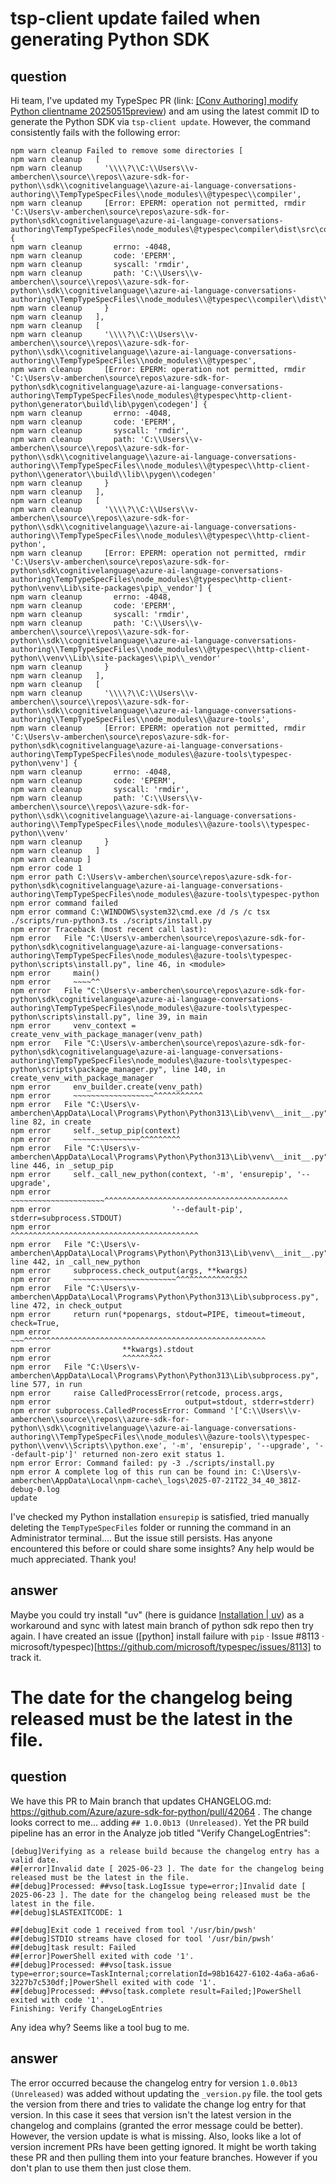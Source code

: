 # tsp-client update failed when generating Python SDK

## question 
Hi team,
I've updated my TypeSpec PR (link: [[Conv Authoring] modify Python clientname 20250515preview](https://github.com/Azure/azure-rest-api-specs/pull/36074)) and am using the latest commit ID to generate the Python SDK via `tsp-client update`. However, the command consistently fails with the following error:
```
npm warn cleanup Failed to remove some directories [
npm warn cleanup   [
npm warn cleanup     '\\\\?\\C:\\Users\\v-amberchen\\source\\repos\\azure-sdk-for-python\\sdk\\cognitivelanguage\\azure-ai-language-conversations-authoring\\TempTypeSpecFiles\\node_modules\\@typespec\\compiler',
npm warn cleanup     [Error: EPERM: operation not permitted, rmdir 'C:\Users\v-amberchen\source\repos\azure-sdk-for-python\sdk\cognitivelanguage\azure-ai-language-conversations-authoring\TempTypeSpecFiles\node_modules\@typespec\compiler\dist\src\core'] {
npm warn cleanup       errno: -4048,
npm warn cleanup       code: 'EPERM',
npm warn cleanup       syscall: 'rmdir',
npm warn cleanup       path: 'C:\\Users\\v-amberchen\\source\\repos\\azure-sdk-for-python\\sdk\\cognitivelanguage\\azure-ai-language-conversations-authoring\\TempTypeSpecFiles\\node_modules\\@typespec\\compiler\\dist\\src\\core'      
npm warn cleanup     }
npm warn cleanup   ],
npm warn cleanup   [
npm warn cleanup     '\\\\?\\C:\\Users\\v-amberchen\\source\\repos\\azure-sdk-for-python\\sdk\\cognitivelanguage\\azure-ai-language-conversations-authoring\\TempTypeSpecFiles\\node_modules\\@typespec',
npm warn cleanup     [Error: EPERM: operation not permitted, rmdir 'C:\Users\v-amberchen\source\repos\azure-sdk-for-python\sdk\cognitivelanguage\azure-ai-language-conversations-authoring\TempTypeSpecFiles\node_modules\@typespec\http-client-python\generator\build\lib\pygen\codegen'] {
npm warn cleanup       errno: -4048,
npm warn cleanup       code: 'EPERM',
npm warn cleanup       syscall: 'rmdir',
npm warn cleanup       path: 'C:\\Users\\v-amberchen\\source\\repos\\azure-sdk-for-python\\sdk\\cognitivelanguage\\azure-ai-language-conversations-authoring\\TempTypeSpecFiles\\node_modules\\@typespec\\http-client-python\\generator\\build\\lib\\pygen\\codegen'
npm warn cleanup     }
npm warn cleanup   ],
npm warn cleanup   [
npm warn cleanup     '\\\\?\\C:\\Users\\v-amberchen\\source\\repos\\azure-sdk-for-python\\sdk\\cognitivelanguage\\azure-ai-language-conversations-authoring\\TempTypeSpecFiles\\node_modules\\@typespec\\http-client-python',
npm warn cleanup     [Error: EPERM: operation not permitted, rmdir 'C:\Users\v-amberchen\source\repos\azure-sdk-for-python\sdk\cognitivelanguage\azure-ai-language-conversations-authoring\TempTypeSpecFiles\node_modules\@typespec\http-client-python\venv\Lib\site-packages\pip\_vendor'] {
npm warn cleanup       errno: -4048,
npm warn cleanup       code: 'EPERM',
npm warn cleanup       syscall: 'rmdir',
npm warn cleanup       path: 'C:\\Users\\v-amberchen\\source\\repos\\azure-sdk-for-python\\sdk\\cognitivelanguage\\azure-ai-language-conversations-authoring\\TempTypeSpecFiles\\node_modules\\@typespec\\http-client-python\\venv\\Lib\\site-packages\\pip\\_vendor'
npm warn cleanup     }
npm warn cleanup   ],
npm warn cleanup   [
npm warn cleanup     '\\\\?\\C:\\Users\\v-amberchen\\source\\repos\\azure-sdk-for-python\\sdk\\cognitivelanguage\\azure-ai-language-conversations-authoring\\TempTypeSpecFiles\\node_modules\\@azure-tools',
npm warn cleanup     [Error: EPERM: operation not permitted, rmdir 'C:\Users\v-amberchen\source\repos\azure-sdk-for-python\sdk\cognitivelanguage\azure-ai-language-conversations-authoring\TempTypeSpecFiles\node_modules\@azure-tools\typespec-python\venv'] {
npm warn cleanup       errno: -4048,
npm warn cleanup       code: 'EPERM',
npm warn cleanup       syscall: 'rmdir',
npm warn cleanup       path: 'C:\\Users\\v-amberchen\\source\\repos\\azure-sdk-for-python\\sdk\\cognitivelanguage\\azure-ai-language-conversations-authoring\\TempTypeSpecFiles\\node_modules\\@azure-tools\\typespec-python\\venv'       
npm warn cleanup     }
npm warn cleanup   ]
npm warn cleanup ]
npm error code 1
npm error path C:\Users\v-amberchen\source\repos\azure-sdk-for-python\sdk\cognitivelanguage\azure-ai-language-conversations-authoring\TempTypeSpecFiles\node_modules\@azure-tools\typespec-python
npm error command failed
npm error command C:\WINDOWS\system32\cmd.exe /d /s /c tsx ./scripts/run-python3.ts ./scripts/install.py
npm error Traceback (most recent call last):
npm error   File "C:\Users\v-amberchen\source\repos\azure-sdk-for-python\sdk\cognitivelanguage\azure-ai-language-conversations-authoring\TempTypeSpecFiles\node_modules\@azure-tools\typespec-python\scripts\install.py", line 46, in <module>
npm error     main()
npm error     ~~~~^^
npm error   File "C:\Users\v-amberchen\source\repos\azure-sdk-for-python\sdk\cognitivelanguage\azure-ai-language-conversations-authoring\TempTypeSpecFiles\node_modules\@azure-tools\typespec-python\scripts\install.py", line 39, in main
npm error     venv_context = create_venv_with_package_manager(venv_path)
npm error   File "C:\Users\v-amberchen\source\repos\azure-sdk-for-python\sdk\cognitivelanguage\azure-ai-language-conversations-authoring\TempTypeSpecFiles\node_modules\@azure-tools\typespec-python\scripts\package_manager.py", line 140, in create_venv_with_package_manager
npm error     env_builder.create(venv_path)
npm error     ~~~~~~~~~~~~~~~~~~^^^^^^^^^^^
npm error   File "C:\Users\v-amberchen\AppData\Local\Programs\Python\Python313\Lib\venv\__init__.py", line 82, in create
npm error     self._setup_pip(context)
npm error     ~~~~~~~~~~~~~~~^^^^^^^^^
npm error   File "C:\Users\v-amberchen\AppData\Local\Programs\Python\Python313\Lib\venv\__init__.py", line 446, in _setup_pip
npm error     self._call_new_python(context, '-m', 'ensurepip', '--upgrade',
npm error     ~~~~~~~~~~~~~~~~~~~~~^^^^^^^^^^^^^^^^^^^^^^^^^^^^^^^^^^^^^^^^^
npm error                           '--default-pip', stderr=subprocess.STDOUT)
npm error                           ^^^^^^^^^^^^^^^^^^^^^^^^^^^^^^^^^^^^^^^^^^
npm error   File "C:\Users\v-amberchen\AppData\Local\Programs\Python\Python313\Lib\venv\__init__.py", line 442, in _call_new_python
npm error     subprocess.check_output(args, **kwargs)
npm error     ~~~~~~~~~~~~~~~~~~~~~~~^^^^^^^^^^^^^^^^
npm error   File "C:\Users\v-amberchen\AppData\Local\Programs\Python\Python313\Lib\subprocess.py", line 472, in check_output
npm error     return run(*popenargs, stdout=PIPE, timeout=timeout, check=True,
npm error            ~~~^^^^^^^^^^^^^^^^^^^^^^^^^^^^^^^^^^^^^^^^^^^^^^^^^^^^^^
npm error                **kwargs).stdout
npm error                ^^^^^^^^^
npm error   File "C:\Users\v-amberchen\AppData\Local\Programs\Python\Python313\Lib\subprocess.py", line 577, in run  
npm error     raise CalledProcessError(retcode, process.args,
npm error                              output=stdout, stderr=stderr)
npm error subprocess.CalledProcessError: Command '['C:\\Users\\v-amberchen\\source\\repos\\azure-sdk-for-python\\sdk\\cognitivelanguage\\azure-ai-language-conversations-authoring\\TempTypeSpecFiles\\node_modules\\@azure-tools\\typespec-python\\venv\\Scripts\\python.exe', '-m', 'ensurepip', '--upgrade', '--default-pip']' returned non-zero exit status 1.
npm error Error: Command failed: py -3 ./scripts/install.py
npm error A complete log of this run can be found in: C:\Users\v-amberchen\AppData\Local\npm-cache\_logs\2025-07-21T22_34_40_381Z-debug-0.log
update
```
I've checked my Python installation `ensurepip` is satisfied, tried manually deleting the `TempTypeSpecFiles` folder or running the command in an Administrator terminal....
But the issue still persists. Has anyone encountered this before or could share some insights? Any help would be much appreciated. Thank you!

## answer
Maybe you could try install "uv" (here is guidance [Installation | uv](https://docs.astral.sh/uv/getting-started/installation/)) as a workaround and sync with latest main branch of python sdk repo then try again. I have created an issue ([python] install failure with `pip` · Issue #8113 · microsoft/typespec)[https://github.com/microsoft/typespec/issues/8113] to track it.

# The date for the changelog being released must be the latest in the file.

## question 
We have this PR to Main branch that updates CHANGELOG.md: https://github.com/Azure/azure-sdk-for-python/pull/42064 . The change looks correct to me... adding `## 1.0.0b13 (Unreleased)`. Yet the PR build pipeline has an error in the Analyze job titled "Verify ChangeLogEntries":
```
[debug]Verifying as a release build because the changelog entry has a valid date.
##[error]Invalid date [ 2025-06-23 ]. The date for the changelog being released must be the latest in the file.
##[debug]Processed: ##vso[task.LogIssue type=error;]Invalid date [ 2025-06-23 ]. The date for the changelog being released must be the latest in the file.
##[debug]$LASTEXITCODE: 1

##[debug]Exit code 1 received from tool '/usr/bin/pwsh'
##[debug]STDIO streams have closed for tool '/usr/bin/pwsh'
##[debug]task result: Failed
##[error]PowerShell exited with code '1'.
##[debug]Processed: ##vso[task.issue type=error;source=TaskInternal;correlationId=98b16427-6102-4a6a-a6a6-3227b7c530df;]PowerShell exited with code '1'.
##[debug]Processed: ##vso[task.complete result=Failed;]PowerShell exited with code '1'.
Finishing: Verify ChangeLogEntries
```
 
Any idea why? Seems like a tool bug to me.

## answer
The error occurred because the changelog entry for version `1.0.0b13 (Unreleased)` was added without updating the `_version.py` file. the tool gets the version from there and tries to validate the change log entry for that version. In this case it sees that version isn't the latest version in the changelog and complains (granted the error message could be better). However, the version update is what is missing. Also, looks like a lot of version increment PRs have been getting ignored. It might be worth taking these PR and then pulling them into your feature branches. However if you don't plan to use them then just close them.
